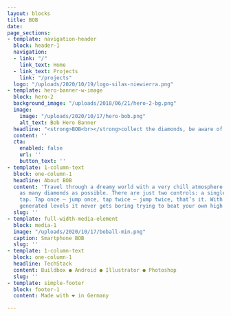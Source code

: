 ```yaml
---
layout: blocks
title: BOB
date: 
page_sections:
- template: navigation-header
  block: header-1
  navigation:
  - link: "/"
    link_text: Home
  - link_text: Projects
    link: "/projects"
  logo: "/uploads/2020/10/19/logo-silas-niewierra.png"
- template: hero-banner-w-image
  block: hero-2
  background_image: "/uploads/2018/06/21/hero-2-bg.png"
  image:
    image: "/uploads/2020/10/17/hero-bob.png"
    alt_text: Bob Hero Banner
  headline: "<strong>BOB<br></strong>collect the diamonds, be aware of the spikes"
  content: ''
  cta:
    enabled: false
    url: ''
    button_text: ''
- template: 1-column-text
  block: one-column-1
  headline: About BOB
  content: 'Travel through a dreamy world with a very chill atmosphere and collect
    as many diamonds as possible. There are just two controls: a single and a double
    tap. Tap once — jump once, tap twice — jump twice, that’s it. With the randomly
    generated levels it never gets boring trying to beat your own high score.'
  slug: ''
- template: full-width-media-element
  block: media-1
  image: "/uploads/2020/10/17/boball-min.png"
  caption: Smartphone BOB
  slug: ''
- template: 1-column-text
  block: one-column-1
  headline: TechStack
  content: Buildbox ● Android ● Illustrator ● Photoshop
  slug: ''
- template: simple-footer
  block: footer-1
  content: Made with ❤︎ in Germany

---
```

